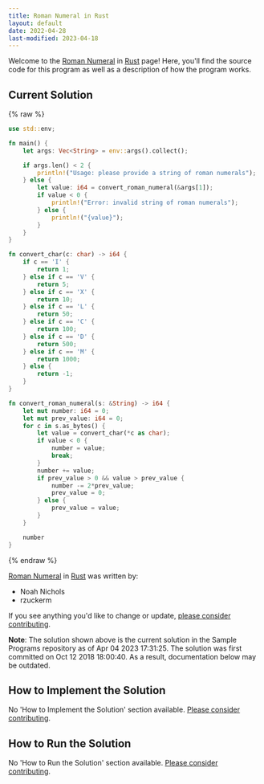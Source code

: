 ```yaml
---
title: Roman Numeral in Rust
layout: default
date: 2022-04-28
last-modified: 2023-04-18
---
```


Welcome to the [Roman Numeral](https://sampleprograms.io/projects/roman-numeral) in [Rust](https://sampleprograms.io/languages/rust) page! Here, you'll find the source code for this program as well as a description of how the program works.

## Current Solution

{% raw %}

```rust
use std::env;

fn main() {
    let args: Vec<String> = env::args().collect();

    if args.len() < 2 {
        println!("Usage: please provide a string of roman numerals");
    } else {
        let value: i64 = convert_roman_numeral(&args[1]);
        if value < 0 {
            println!("Error: invalid string of roman numerals");
        } else {
            println!("{value}");
        }
    }
}

fn convert_char(c: char) -> i64 {
    if c == 'I' {
        return 1;
    } else if c == 'V' {
        return 5;
    } else if c == 'X' {
        return 10;
    } else if c == 'L' {
        return 50;
    } else if c == 'C' {
        return 100;
    } else if c == 'D' {
        return 500;
    } else if c == 'M' {
        return 1000;
    } else {
        return -1;
    }
}

fn convert_roman_numeral(s: &String) -> i64 {
    let mut number: i64 = 0;
    let mut prev_value: i64 = 0;
    for c in s.as_bytes() {
        let value = convert_char(*c as char);
        if value < 0 {
            number = value;
            break;
        }
        number += value;
        if prev_value > 0 && value > prev_value {
            number -= 2*prev_value;
            prev_value = 0;
        } else {
            prev_value = value;
        }
    }

    number
}
```

{% endraw %}

[Roman Numeral](https://sampleprograms.io/projects/roman-numeral) in [Rust](https://sampleprograms.io/languages/rust) was written by:

- Noah Nichols
- rzuckerm

If you see anything you'd like to change or update, [please consider contributing](https://github.com/TheRenegadeCoder/sample-programs).

**Note**: The solution shown above is the current solution in the Sample Programs repository as of Apr 04 2023 17:31:25. The solution was first committed on Oct 12 2018 18:00:40. As a result, documentation below may be outdated.

## How to Implement the Solution

No 'How to Implement the Solution' section available. [Please consider contributing](https://github.com/TheRenegadeCoder/sample-programs-website).

## How to Run the Solution

No 'How to Run the Solution' section available. [Please consider contributing](https://github.com/TheRenegadeCoder/sample-programs-website).